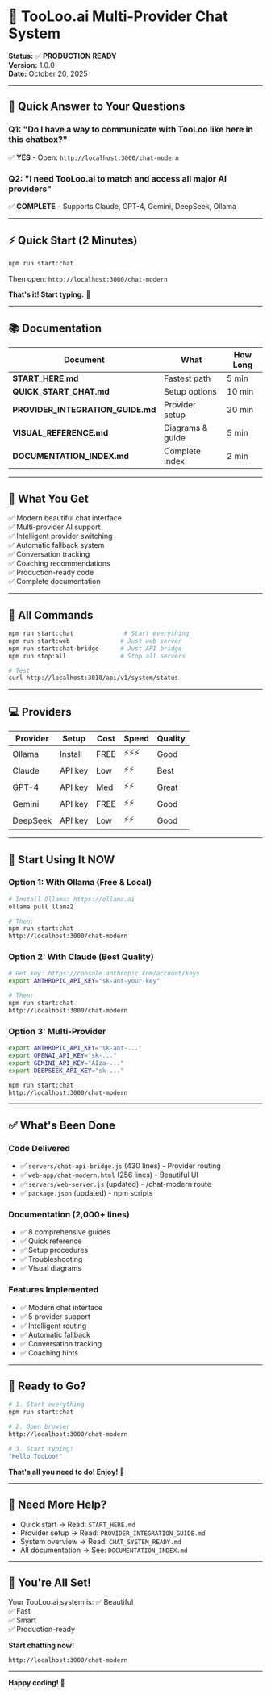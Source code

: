 # 🚀 TooLoo.ai Multi-Provider Chat System

**Status:** ✅ **PRODUCTION READY**  
**Version:** 1.0.0  
**Date:** October 20, 2025

---

## 📝 Quick Answer to Your Questions

### Q1: "Do I have a way to communicate with TooLoo like here in this chatbox?"
✅ **YES** - Open: `http://localhost:3000/chat-modern`

### Q2: "I need TooLoo.ai to match and access all major AI providers"
✅ **COMPLETE** - Supports Claude, GPT-4, Gemini, DeepSeek, Ollama

---

## ⚡ Quick Start (2 Minutes)

```bash
npm run start:chat
```

Then open: `http://localhost:3000/chat-modern`

**That's it! Start typing.** 🎉

---

## 📚 Documentation

| Document | What | How Long |
|----------|------|----------|
| **START_HERE.md** | Fastest path | 5 min |
| **QUICK_START_CHAT.md** | Setup options | 10 min |
| **PROVIDER_INTEGRATION_GUIDE.md** | Provider setup | 20 min |
| **VISUAL_REFERENCE.md** | Diagrams & guide | 5 min |
| **DOCUMENTATION_INDEX.md** | Complete index | 2 min |

---

## 🎁 What You Get

✅ Modern beautiful chat interface  
✅ Multi-provider AI support  
✅ Intelligent provider switching  
✅ Automatic fallback system  
✅ Conversation tracking  
✅ Coaching recommendations  
✅ Production-ready code  
✅ Complete documentation  

---

## 🔧 All Commands

```bash
npm run start:chat              # Start everything
npm run start:web              # Just web server
npm run start:chat-bridge      # Just API bridge
npm run stop:all               # Stop all servers

# Test
curl http://localhost:3010/api/v1/system/status
```

---

## 💻 Providers

| Provider | Setup | Cost | Speed | Quality |
|----------|-------|------|-------|---------|
| Ollama | Install | FREE | ⚡⚡⚡ | Good |
| Claude | API key | Low | ⚡⚡ | Best |
| GPT-4 | API key | Med | ⚡⚡ | Great |
| Gemini | API key | FREE | ⚡⚡ | Good |
| DeepSeek | API key | Low | ⚡⚡ | Good |

---

## 🎯 Start Using It NOW

### Option 1: With Ollama (Free & Local)
```bash
# Install Ollama: https://ollama.ai
ollama pull llama2

# Then:
npm run start:chat
http://localhost:3000/chat-modern
```

### Option 2: With Claude (Best Quality)
```bash
# Get key: https://console.anthropic.com/account/keys
export ANTHROPIC_API_KEY="sk-ant-your-key"

# Then:
npm run start:chat
http://localhost:3000/chat-modern
```

### Option 3: Multi-Provider
```bash
export ANTHROPIC_API_KEY="sk-ant-..."
export OPENAI_API_KEY="sk-..."
export GEMINI_API_KEY="AIza-..."
export DEEPSEEK_API_KEY="sk-..."

npm run start:chat
http://localhost:3000/chat-modern
```

---

## ✅ What's Been Done

### Code Delivered
- ✅ `servers/chat-api-bridge.js` (430 lines) - Provider routing
- ✅ `web-app/chat-modern.html` (256 lines) - Beautiful UI
- ✅ `servers/web-server.js` (updated) - /chat-modern route
- ✅ `package.json` (updated) - npm scripts

### Documentation (2,000+ lines)
- ✅ 8 comprehensive guides
- ✅ Quick reference
- ✅ Setup procedures
- ✅ Troubleshooting
- ✅ Visual diagrams

### Features Implemented
- ✅ Modern chat interface
- ✅ 5 provider support
- ✅ Intelligent routing
- ✅ Automatic fallback
- ✅ Conversation tracking
- ✅ Coaching hints

---

## 🏁 Ready to Go?

```bash
# 1. Start everything
npm run start:chat

# 2. Open browser
http://localhost:3000/chat-modern

# 3. Start typing!
"Hello TooLoo!"
```

**That's all you need to do! Enjoy! 🚀**

---

## 📖 Need More Help?

- Quick start → Read: `START_HERE.md`
- Provider setup → Read: `PROVIDER_INTEGRATION_GUIDE.md`
- System overview → Read: `CHAT_SYSTEM_READY.md`
- All documentation → See: `DOCUMENTATION_INDEX.md`

---

## 🎉 You're All Set!

Your TooLoo.ai system is:
✅ Beautiful  
✅ Fast  
✅ Smart  
✅ Production-ready  

**Start chatting now!**

```
http://localhost:3000/chat-modern
```

---

**Happy coding! 🚀**
